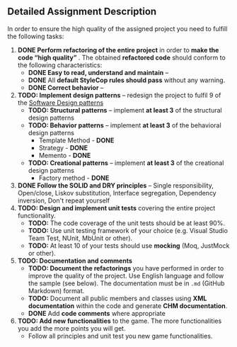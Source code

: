 Detailed Assignment Description
-------------------------------
In order to ensure the high quality of the assigned project you need to fulfill the following tasks:

1.  **DONE Perform refactoring of the entire project**  in order to **make the code “high quality”** . The obtained **refactored code** should conform to the following characteristics:
    -   **DONE Easy to read, understand and maintain** – 
    -   **DONE** All **default StyleCop rules should pass** without any warning.
    -   **DONE Correct behavior** – 
2.  **TODO: Implement design patterns** – redesign the project to fulfil 9 of the [Software Design patterns](http://en.wikipedia.org/wiki/Software_design_pattern)
    -   **TODO: Structural patterns** – implement **at least 3** of the structural design patterns
    -   **TODO: Behavior patterns** – implement **at least 3** of the behavioral design patterns
        * Template Method - **DONE**
        * Strategy - **DONE**
        * Memento - **DONE**
    -   **TODO: Creational patterns** – implement **at least 3** of the creational design patterns
        * Factory method - **DONE**
3.  **DONE Follow the SOLID and DRY principles** – Single responsibility, Open/close, Liskov substitution, Interface segregation, Dependency inversion, Don't repeat yourself
4.  **TODO: Design and implement unit tests** covering the entire project functionality. 
	-	**TODO:** The code coverage of the unit tests should be at least 90%.
	-	**TODO:** Use unit testing framework of your choice (e.g. Visual Studio Team Test, NUnit, MbUnit or other).
    -   **TODO:** At least 10 of your tests should use **mocking** (Moq, JustMock or other).
5.  **TODO: Documentation and comments**
    -   **TODO: Document the refactorings** you have performed in order to improve the quality of the project. Use English language and follow the sample (see below). The documentation must be in `.md` (GitHub Markdown) format.
    -   **TODO:** Document all public members and classes using **XML documentation** within the code and generate **CHM documentation**.
    -   **DONE** Add **code comments** where appropriate
6.	**TODO: Add new functionalities** to the game. The more functionalities you add the more points you will get.
	-	Follow all principles and unit test you new game functionalities.